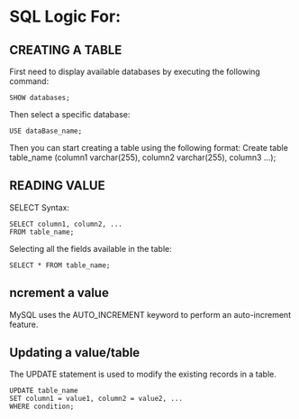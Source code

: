 # SQL Logic For:

## CREATING A TABLE
First need to display available databases by executing the following command:
```
SHOW databases;
```
Then select a specific database:
```
USE dataBase_name;
```
Then you can start creating a table using the following format:
Create table table_name (column1 varchar(255), column2 varchar(255), column3 ...);

## READING VALUE

SELECT Syntax:
```
SELECT column1, column2, ...
FROM table_name;
```
Selecting all the fields available in the table:
```
SELECT * FROM table_name;
```
## ncrement a value

MySQL uses the AUTO_INCREMENT keyword to perform an auto-increment feature.

## Updating a value/table

The UPDATE statement is used to modify the existing records in a table.
```
UPDATE table_name
SET column1 = value1, column2 = value2, ...
WHERE condition;
```
